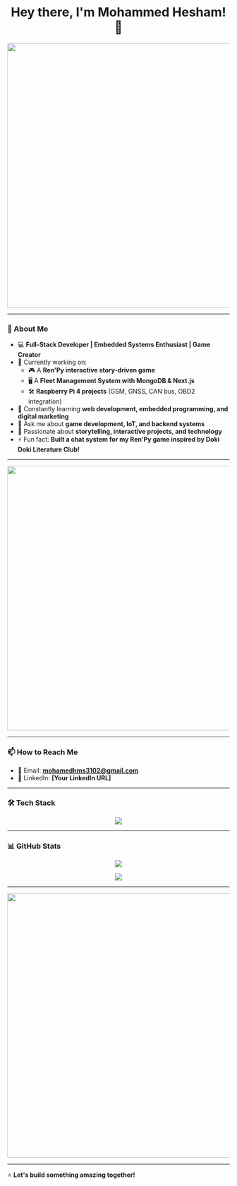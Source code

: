 <h1 align="center">Hey there, I'm Mohammed Hesham! 👋</h1>

<p align="center">
  <img src="https://media1.tenor.com/m/Vzm5ensIqMcAAAAC/anime-hyouka.gif" width="600px">
</p>

---

### 🚀 About Me
- 💻 **Full-Stack Developer | Embedded Systems Enthusiast | Game Creator**
- 🔭 Currently working on:
  - 🎮 A **Ren'Py interactive story-driven game**
  - 🖥️ A **Fleet Management System with MongoDB & Next.js**
  - 🛠️ **Raspberry Pi 4 projects** (GSM, GNSS, CAN bus, OBD2 integration)
- 🌱 Constantly learning **web development, embedded programming, and digital marketing**
- 💬 Ask me about **game development, IoT, and backend systems**
- 🎨 Passionate about **storytelling, interactive projects, and technology**
- ⚡ Fun fact: **Built a chat system for my Ren'Py game inspired by Doki Doki Literature Club!**
---
<p align="center">
  <img src="https://media1.tenor.com/m/4HrhpPGCpksAAAAd/anime.gif" width="600px">
</p>

---

### 📫 How to Reach Me
- 📧 Email: **mohamedhms3102@gmail.com**
- 💼 LinkedIn: **[Your LinkedIn URL]**

---

### 🛠 Tech Stack
<p align="center">
  <img src="https://skillicons.dev/icons?i=js,ts,react,nextjs,nodejs,express,mongodb,python,raspberrypi,git,github,figma" />
</p>

---

### 📊 GitHub Stats
<p align="center">
  <img src="https://github-readme-stats.vercel.app/api?username=Mohammed-HeshamMohammed&show_icons=true&theme=radical" />
</p>

<p align="center">
  <img src="https://github-readme-streak-stats.herokuapp.com/?user=Mohammed-HeshamMohammed&theme=radical" />
</p>

---

<p align="center">
  <img src="https://media1.tenor.com/m/M7-Ftr7tsz8AAAAd/dance.gif" width="600px">
</p>

---

⭐ **Let's build something amazing together!**
